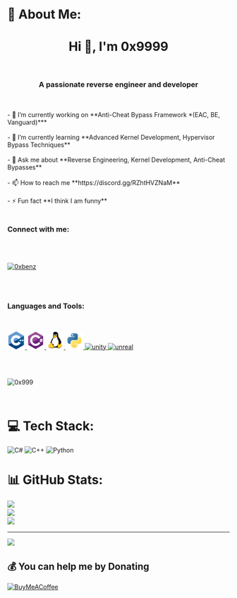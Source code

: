 # 💫 About Me:
<h1 align="center">Hi 👋, I'm 0x9999</h1><br><h3 align="center">A passionate reverse engineer and developer</h3><br><br>- 🔭 I’m currently working on **Anti-Cheat Bypass Framework *(EAC, BE, Vanguard)***<br><br>- 🌱 I’m currently learning **Advanced Kernel Development, Hypervisor Bypass Techniques**<br><br>- 💬 Ask me about **Reverse Engineering, Kernel Development, Anti-Cheat Bypasses**<br><br>- 📫 How to reach me **https://discord.gg/RZhtHVZNaM**<br><br>- ⚡ Fun fact **I think I am funny**<br><br><h3 align="left">Connect with me:</h3><br><p align="left"><br><a href="https://www.youtube.com/c/0xbenz" target="blank"><img align="center" src="https://raw.githubusercontent.com/rahuldkjain/github-profile-readme-generator/master/src/images/icons/Social/youtube.svg" alt="0xbenz" height="30" width="40" /></a><br></p><br><br><h3 align="left">Languages and Tools:</h3><br><p align="left"> <a href="https://www.w3schools.com/cpp/" target="_blank" rel="noreferrer"> <img src="https://raw.githubusercontent.com/devicons/devicon/master/icons/cplusplus/cplusplus-original.svg" alt="cplusplus" width="40" height="40"/> </a> <a href="https://www.w3schools.com/cs/" target="_blank" rel="noreferrer"> <img src="https://raw.githubusercontent.com/devicons/devicon/master/icons/csharp/csharp-original.svg" alt="csharp" width="40" height="40"/> </a> <a href="https://www.linux.org/" target="_blank" rel="noreferrer"> <img src="https://raw.githubusercontent.com/devicons/devicon/master/icons/linux/linux-original.svg" alt="linux" width="40" height="40"/> </a> <a href="https://www.python.org" target="_blank" rel="noreferrer"> <img src="https://raw.githubusercontent.com/devicons/devicon/master/icons/python/python-original.svg" alt="python" width="40" height="40"/> </a> <a href="https://unity.com/" target="_blank" rel="noreferrer"> <img src="https://www.vectorlogo.zone/logos/unity3d/unity3d-icon.svg" alt="unity" width="40" height="40"/> </a> <a href="https://unrealengine.com/" target="_blank" rel="noreferrer"> <img src="https://raw.githubusercontent.com/kenangundogan/fontisto/036b7eca71aab1bef8e6a0518f7329f13ed62f6b/icons/svg/brand/unreal-engine.svg" alt="unreal" width="40" height="40"/> </a> </p><br><br><p><img align="center" src="https://github-readme-stats.vercel.app/api/top-langs?username=0x999&show_icons=true&locale=en&layout=compact" alt="0x999" /></p><br>


# 💻 Tech Stack:
![C#](https://img.shields.io/badge/c%23-%23239120.svg?style=for-the-badge&logo=csharp&logoColor=white) ![C++](https://img.shields.io/badge/c++-%2300599C.svg?style=for-the-badge&logo=c%2B%2B&logoColor=white) ![Python](https://img.shields.io/badge/python-3670A0?style=for-the-badge&logo=python&logoColor=ffdd54)
# 📊 GitHub Stats:
![](https://github-readme-stats.vercel.app/api?username=0x059&theme=dark&hide_border=false&include_all_commits=false&count_private=false)<br/>
![](https://github-readme-streak-stats.herokuapp.com/?user=0x059&theme=dark&hide_border=false)<br/>
![](https://github-readme-stats.vercel.app/api/top-langs/?username=0x059&theme=dark&hide_border=false&include_all_commits=false&count_private=false&layout=compact)

---
[![](https://visitcount.itsvg.in/api?id=0x059&icon=0&color=0)](https://visitcount.itsvg.in)

  ## 💰 You can help me by Donating
  [![BuyMeACoffee](https://img.shields.io/badge/Buy%20Me%20a%20Coffee-ffdd00?style=for-the-badge&logo=buy-me-a-coffee&logoColor=black)](https://buymeacoffee.com/ltc1qkdjv8l99rmlk75hpwajp347sl9aqw5ukg2u6ed) 

  
<!-- Proudly created with GPRM ( https://gprm.itsvg.in ) -->
